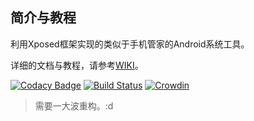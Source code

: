 ## 简介与教程
利用Xposed框架实现的类似于手机管家的Android系统工具。  

详细的文档与教程，请参考[WIKI](https://tornaco.github.io/X-APM/)。

[![Codacy Badge](https://api.codacy.com/project/badge/Grade/7da67140876941b784095ad44a32509f)](https://app.codacy.com/app/Tornaco/X-APM?utm_source=github.com&utm_medium=referral&utm_content=Tornaco/X-APM&utm_campaign=badger)
[![Build Status](https://travis-ci.org/Tornaco/X-APM.svg?branch=master)](https://travis-ci.org/Tornaco/X-APM)
[![Crowdin](https://d322cqt584bo4o.cloudfront.net/x-apm/localized.svg)](https://crowdin.com/project/x-apm)

> 需要一大波重构。:d
